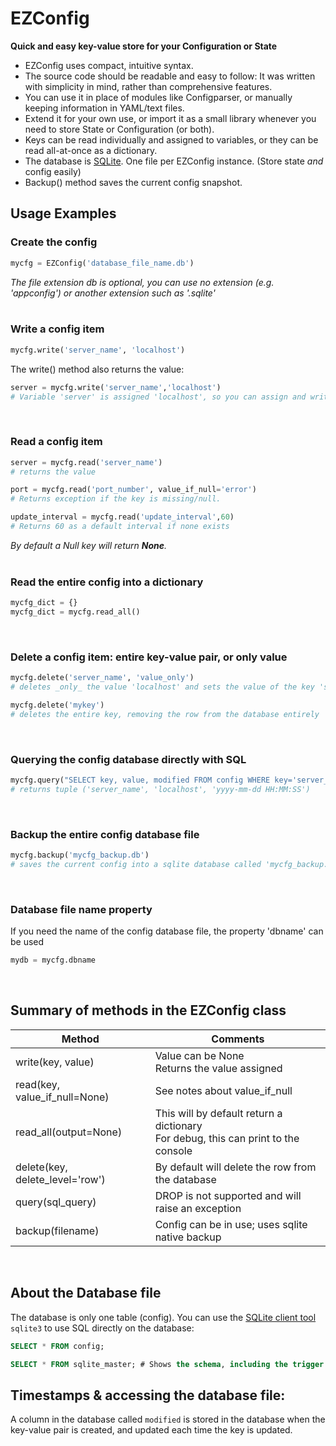 # EZConfig
**Quick and easy key-value store for your Configuration or State**

 - EZConfig uses compact, intuitive syntax.
 - The source code should be readable and easy to follow: It was written with simplicity in mind, rather than comprehensive features.
 - You can use it in place of modules like Configparser, or manually keeping information in YAML/text files.
 - Extend it for your own use, or import it as a small library whenever you need to store State or Configuration (or both).
 - Keys can be read individually and assigned to variables, or they can be read all-at-once as a dictionary.
 - The database is [SQLite](https://sqlite.org).  One file per EZConfig instance. (Store state _and_ config easily)
 - Backup() method saves the current config snapshot.

## Usage Examples

### Create the config
```python
mycfg = EZConfig('database_file_name.db')
```
_The file extension db is optional, you can use no extension (e.g. 'appconfig') or another extension such as '.sqlite'_<br>
<br>

### Write a config item
```python
mycfg.write('server_name', 'localhost')
```
The write() method also returns the value:
```python
server = mycfg.write('server_name','localhost')
# Variable 'server' is assigned 'localhost', so you can assign and write the config all at once
```

<br>

### Read a config item
```python
server = mycfg.read('server_name')
# returns the value

port = mycfg.read('port_number', value_if_null='error')
# Returns exception if the key is missing/null.

update_interval = mycfg.read('update_interval',60)
# Returns 60 as a default interval if none exists
```
_By default a Null key will return **None**._<br>
<br>

### Read the entire config into a dictionary
```python
mycfg_dict = {}
mycfg_dict = mycfg.read_all()
```
<br>

### Delete a config item: entire key-value pair, or only value
```python
mycfg.delete('server_name', 'value_only')
# deletes _only_ the value 'localhost' and sets the value of the key 'server_name' to Null

mycfg.delete('mykey')
# deletes the entire key, removing the row from the database entirely
```
<br>

### Querying the config database directly with SQL
```python
mycfg.query("SELECT key, value, modified FROM config WHERE key='server_name';")
# returns tuple ('server_name', 'localhost', 'yyyy-mm-dd HH:MM:SS')
```
<br>

### Backup the entire config database file
```python
mycfg.backup('mycfg_backup.db')
# saves the current config into a sqlite database called 'mycfg_backup.db'
```
<br>

### Database file name property
If you need the name of the config database file, the property 'dbname' can be used
```python
mydb = mycfg.dbname
```
<br>

## Summary of methods in the EZConfig class

| Method                |Comments |
|-----------------------|---------|
| write(key, value)     | Value can be None<br>Returns the value assigned |
| read(key, value_if_null=None)      | See notes about value_if_null |
| read_all(output=None)  | This will by default return a dictionary<br>For debug, this can print to the console |
| delete(key, delete_level='row')| By default will delete the row from the database |
| query(sql_query)  | DROP is not supported and will raise an exception |
| backup(filename)  | Config can be in use; uses sqlite native backup|
<br>


## About the Database file
The database is only one table (config).  You can use the [SQLite client tool](https://sqlite.org/download.html) `sqlite3` to use SQL directly on the database:
```sql
SELECT * FROM config;

SELECT * FROM sqlite_master; # Shows the schema, including the trigger to update the 'modified' timestamp.
```
## Timestamps & accessing the database file:
A column in the database called `modified` is stored in the database when the key-value pair is created, and updated each time the key is updated.

